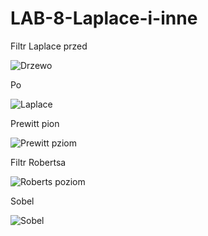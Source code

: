 # LAB-8-Laplace-i-inne


Filtr Laplace przed

![Drzewo](https://user-images.githubusercontent.com/80647495/122575421-07663800-d051-11eb-9e21-9d2464fa7b76.jpg)


Po

![Laplace](https://user-images.githubusercontent.com/80647495/122575446-0f25dc80-d051-11eb-9312-328da9ee924b.png)


Prewitt pion

![Prewitt pziom](https://user-images.githubusercontent.com/80647495/122576644-2d400c80-d052-11eb-8d0c-6df5df7567fa.png)


Filtr Robertsa

![Roberts poziom](https://user-images.githubusercontent.com/80647495/122578456-2c0fdf00-d054-11eb-986a-b20788d9ce8a.png)


Sobel



![Sobel](https://user-images.githubusercontent.com/80647495/122580738-932e9300-d056-11eb-8ce3-062c9b793d8e.png)
